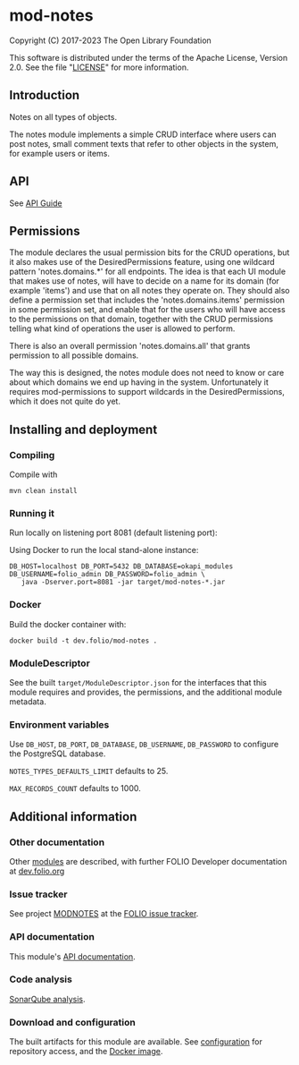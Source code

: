 # mod-notes

Copyright (C) 2017-2023 The Open Library Foundation

This software is distributed under the terms of the Apache License,
Version 2.0. See the file "[LICENSE](LICENSE)" for more information.

## Introduction

Notes on all types of objects.

The notes module implements a simple CRUD interface where users can post notes,
small comment texts that refer to other objects in the system, for example users or items.

## API

See [API Guide](docs/api-guide.md)

## Permissions
The module declares the usual permission bits for the CRUD operations, but it
also makes use of the DesiredPermissions feature, using one wildcard pattern
'notes.domains.*' for all endpoints. The idea is that each UI module that makes
use of notes, will have to decide on a name for its domain (for example 'items')
and use that on all notes they operate on. They should also define a permission
set that includes the 'notes.domains.items' permission in some permission set,
and enable that for the users who will have access to the permissions on that
domain, together with the CRUD permissions telling what kind of operations the
user is allowed to perform.

There is also an overall permission 'notes.domains.all' that grants permission to
all possible domains.

The way this is designed, the notes module does not need to know or care about
which domains we end up having in the system. Unfortunately it requires
mod-permissions to support wildcards in the DesiredPermissions, which it does not
quite do yet.

## Installing and deployment

### Compiling

Compile with 
```shell
mvn clean install
```

### Running it
Run locally on listening port 8081 (default listening port):

Using Docker to run the local stand-alone instance:

```shell
DB_HOST=localhost DB_PORT=5432 DB_DATABASE=okapi_modules DB_USERNAME=folio_admin DB_PASSWORD=folio_admin \
   java -Dserver.port=8081 -jar target/mod-notes-*.jar
```

### Docker

Build the docker container with:

```shell
docker build -t dev.folio/mod-notes .
```

### ModuleDescriptor

See the built `target/ModuleDescriptor.json` for the interfaces that this module
requires and provides, the permissions, and the additional module metadata.

### Environment variables

Use `DB_HOST`, `DB_PORT`, `DB_DATABASE`, `DB_USERNAME`, `DB_PASSWORD` to configure the PostgreSQL database.

`NOTES_TYPES_DEFAULTS_LIMIT` defaults to 25.

`MAX_RECORDS_COUNT` defaults to 1000.

## Additional information

### Other documentation

Other [modules](https://dev.folio.org/source-code/#server-side) are described,
with further FOLIO Developer documentation at [dev.folio.org](https://dev.folio.org/)

### Issue tracker

See project [MODNOTES](https://issues.folio.org/browse/MODNOTES)
at the [FOLIO issue tracker](https://dev.folio.org/guidelines/issue-tracker).

### API documentation

This module's [API documentation](https://dev.folio.org/reference/api/#mod-notes).

### Code analysis

[SonarQube analysis](https://sonarcloud.io/dashboard?id=org.folio%3Amod-notes).

### Download and configuration

The built artifacts for this module are available.
See [configuration](https://dev.folio.org/download/artifacts) for repository access,
and the [Docker image](https://hub.docker.com/r/folioorg/mod-notes/).

